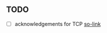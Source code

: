 ## TODO

- [ ] acknowledgements for TCP [so-link](https://stackoverflow.com/questions/19794764/linux-socket-how-to-make-send-wait-for-recv)